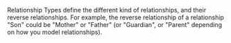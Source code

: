 Relationship Types define the different kind of relationships, and their reverse relationships. For example, the reverse relationship of a relationship "Son" could be "Mother" or "Father" (or "Guardian", or "Parent" depending on how you model relationships).
